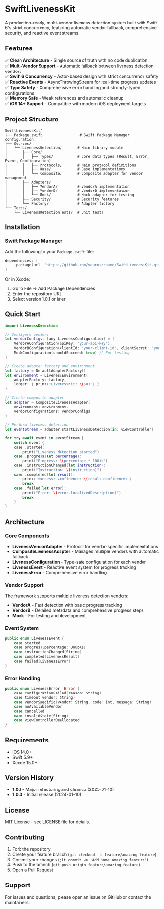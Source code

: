 # SwiftLivenessKit

A production-ready, multi-vendor liveness detection system built with Swift 6's strict concurrency, featuring automatic vendor fallback, comprehensive security, and reactive event streams.

## Features

✅ **Clean Architecture** - Single source of truth with no code duplication  
✅ **Multi-Vendor Support** - Automatic fallback between liveness detection vendors  
✅ **Swift 6 Concurrency** - Actor-based design with strict concurrency safety  
✅ **Reactive Events** - AsyncThrowingStream for real-time progress updates  
✅ **Type Safety** - Comprehensive error handling and strongly-typed configurations  
✅ **Memory Safe** - Weak references and automatic cleanup  
✅ **iOS 14+ Support** - Compatible with modern iOS deployment targets  

## Project Structure

```
SwiftLivenessKit/
├── Package.swift                 # Swift Package Manager configuration
├── Sources/
│   └── LivenessDetection/       # Main library module
│       ├── Core/
│       │   ├── Types/           # Core data types (Result, Error, Event, Configuration)
│       │   ├── Protocols/       # Main protocol definitions
│       │   ├── Base/            # Base implementations
│       │   └── Composite/       # Composite adapter for vendor management
│       ├── Adapters/
│       │   ├── VendorA/         # VendorA implementation
│       │   ├── VendorB/         # VendorB implementation
│       │   └── Mock/            # Mock adapter for testing
│       ├── Security/            # Security features
│       └── Factory/             # Adapter factory
└── Tests/
    └── LivenessDetectionTests/  # Unit tests
```

## Installation

### Swift Package Manager

Add the following to your `Package.swift` file:

```swift
dependencies: [
    .package(url: "https://github.com/yourusername/SwiftLivenessKit.git", from: "1.0.1")
]
```

Or in Xcode:
1. Go to File → Add Package Dependencies
2. Enter the repository URL
3. Select version 1.0.1 or later

## Quick Start

```swift
import LivenessDetection

// Configure vendors
let vendorConfigs: [any LivenessConfiguration] = [
    VendorAConfiguration(apiKey: "your-api-key"),
    VendorBConfiguration(clientId: "your-client-id", clientSecret: "your-client-secret"),
    MockConfiguration(shouldSucceed: true) // For testing
]

// Create adapter factory and environment
let factory = DefaultAdapterFactory()
let environment = LivenessEnvironment(
    adapterFactory: factory,
    logger: { print("LivenessKit: \($0)") }
)

// Create composite adapter
let adapter = CompositeLivenessAdapter(
    environment: environment,
    vendorConfigurations: vendorConfigs
)

// Perform liveness detection
let eventStream = adapter.startLivenessDetection(in: viewController)

for try await event in eventStream {
    switch event {
    case .started:
        print("Liveness detection started")
    case .progress(let percentage):
        print("Progress: \(percentage * 100)%")
    case .instructionChanged(let instruction):
        print("Instruction: \(instruction)")
    case .completed(let result):
        print("Success! Confidence: \(result.confidence)")
        break
    case .failed(let error):
        print("Error: \(error.localizedDescription)")
        break
    }
}
```

## Architecture

### Core Components

- **LivenessVendorAdapter** - Protocol for vendor-specific implementations
- **CompositeLivenessAdapter** - Manages multiple vendors with automatic fallback
- **LivenessConfiguration** - Type-safe configuration for each vendor
- **LivenessEvent** - Reactive event system for progress tracking
- **LivenessError** - Comprehensive error handling

### Vendor Support

The framework supports multiple liveness detection vendors:

- **VendorA** - Fast detection with basic progress tracking
- **VendorB** - Detailed metadata and comprehensive progress steps
- **Mock** - For testing and development

### Event System

```swift
public enum LivenessEvent {
    case started
    case progress(percentage: Double)
    case instructionChanged(String)
    case completed(LivenessResult)
    case failed(LivenessError)
}
```

### Error Handling

```swift
public enum LivenessError: Error {
    case configurationFailed(reason: String)
    case timeout(vendor: String)
    case vendorSpecific(vendor: String, code: Int, message: String)
    case noAvailableVendor
    case cancelled
    case invalidState(String)
    case viewControllerDeallocated
}
```

## Requirements

- iOS 14.0+
- Swift 5.9+
- Xcode 15.0+

## Version History

- **1.0.1** - Major refactoring and cleanup (2025-01-10)
- **1.0.0** - Initial release (2024-01-10)

## License

MIT License - see LICENSE file for details.

## Contributing

1. Fork the repository
2. Create your feature branch (`git checkout -b feature/amazing-feature`)
3. Commit your changes (`git commit -m 'Add some amazing feature'`)
4. Push to the branch (`git push origin feature/amazing-feature`)
5. Open a Pull Request

## Support

For issues and questions, please open an issue on GitHub or contact the maintainers.